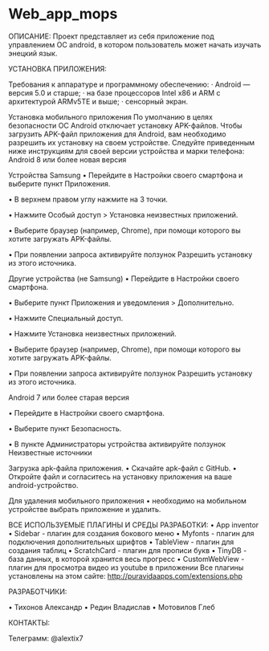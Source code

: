 # Web_app_mops
ОПИСАНИЕ: Проект представляет из себя приложение под управлением ОС android, в котором пользователь может начать изучать энецкий язык.

УСТАНОВКА ПРИЛОЖЕНИЯ:

Требования к аппаратуре и программному обеспечению:
· Android — версия 5.0 и старше; · на базе процессоров Intel x86 и ARM с архитектурой ARMv5TE и выше; · сенсорный экран.

Установка мобильного приложения По умолчанию в целях безопасности ОС Android отключает установку APK-файлов. Чтобы загрузить APK-файл приложения для Android, вам необходимо разрешить их установку на своем устройстве. Следуйте приведенным ниже инструкциям для своей версии устройства и марки телефона:
Android 8 или более новая версия

Устройства Samsung • Перейдите в Настройки своего смартфона и выберите пункт Приложения.

• В верхнем правом углу нажмите на 3 точки.

• Нажмите Особый доступ > Установка неизвестных приложений.

• Выберите браузер (например, Chrome), при помощи которого вы хотите загружать APK-файлы.

• При появлении запроса активируйте ползунок Разрешить установку из этого источника.

Другие устройства (не Samsung) • Перейдите в Настройки своего смартфона.

• Выберите пункт Приложения и уведомления > Дополнительно.

• Нажмите Специальный доступ.

• Нажмите Установка неизвестных приложений.

• Выберите браузер (например, Chrome), при помощи которого вы хотите загружать APK-файлы.

• При появлении запроса активируйте ползунок Разрешить установку из этого источника.

Android 7 или более старая версия

• Перейдите в Настройки своего смартфона.

• Выберите пункт Безопасность.

• В пункте Администраторы устройства активируйте ползунок Неизвестные источники

Загрузка apk-файла приложения. • Скачайте apk-файл с GitHub. • Откройте файл и согласитесь на установку приложения на ваше android-устройство.

Для удаления мобильного приложения • необходимо на мобильном устройстве выбрать приложение и удалить.

ВСЕ ИСПОЛЬЗУЕМЫЕ ПЛАГИНЫ И СРЕДЫ РАЗРАБОТКИ: • App inventor • Sidebar - плагин для создания бокового меню • Myfonts - плагин для подключения дополнительных шрифтов • TableView - плагин для создания таблиц • ScratchCard - плагин для прописи букв • TinyDB - база данных, в которой хранится весь прогресс • CustomWebView - плагин для просмотра видео из youtube в приложении Все плагины установлены на этом сайте: http://puravidaapps.com/extensions.php

РАЗРАБОТЧИКИ:

• Тихонов Александр • Редин Владислав • Мотовилов Глеб

КОНТАКТЫ:

Телеграмм: @alextix7
